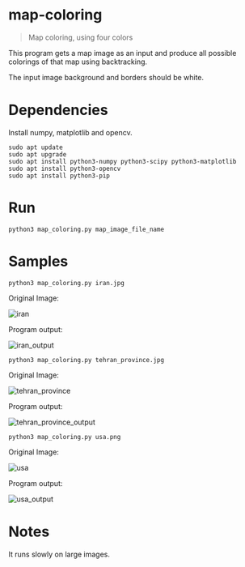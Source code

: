 # map-coloring
> Map coloring, using four colors

This program gets a map image as an input and produce all possible colorings of that map using backtracking.

The input image background and borders should be white.

# Dependencies
Install numpy, matplotlib and opencv.
```
sudo apt update
sudo apt upgrade
sudo apt install python3-numpy python3-scipy python3-matplotlib
sudo apt install python3-opencv
sudo apt install python3-pip
```

# Run
```
python3 map_coloring.py map_image_file_name
```

# Samples
```
python3 map_coloring.py iran.jpg
```
Original Image:

![iran](https://user-images.githubusercontent.com/7780269/51145922-88122000-186a-11e9-9577-b4b33f767731.jpg)

Program output:

![iran_output](https://user-images.githubusercontent.com/7780269/51145956-9eb87700-186a-11e9-9eaf-fce66e7b5b6b.gif)

```
python3 map_coloring.py tehran_province.jpg
```
Original Image:

![tehran_province](https://user-images.githubusercontent.com/7780269/51145925-88122000-186a-11e9-81a5-c3c633496866.jpg)

Program output:

![tehran_province_output](https://user-images.githubusercontent.com/7780269/51145952-9e1fe080-186a-11e9-8968-09861c3a7008.gif)

```
python3 map_coloring.py usa.png
```

Original Image:

![usa](https://user-images.githubusercontent.com/7780269/51146221-78470b80-186b-11e9-9db3-8a9701d2d0c3.png)


Program output:

![usa_output](https://user-images.githubusercontent.com/7780269/51145955-9e1fe080-186a-11e9-9cf2-96fc1a9198f7.gif)

# Notes
It runs slowly on large images.

